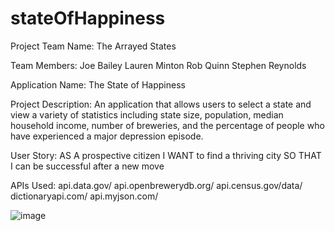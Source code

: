 # stateOfHappiness
Project Team Name:
The Arrayed States

Team Members:
Joe Bailey
Lauren Minton
Rob Quinn
Stephen Reynolds

Application Name:
The State of Happiness 

Project Description:
An application that allows users to select a state and view a variety of statistics including state size, population, median household income, number of breweries, and the percentage of people who have experienced a major depression episode. 

User Story:
AS A prospective citizen
I WANT to find a thriving city
SO THAT I can be successful after a new move 

APIs Used: 
api.data.gov/
api.openbrewerydb.org/
api.census.gov/data/
dictionaryapi.com/
api.myjson.com/

![image](https://user-images.githubusercontent.com/56370824/76030967-bcc8b700-5f04-11ea-9aa1-17fb094d51f4.png)
